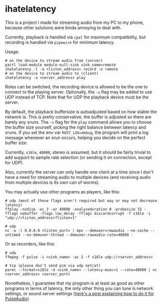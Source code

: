 # ihatelatency

This is a project I made for streaming audio from my PC to my phone,
because other solutions were kinda annoying to deal with.

Currently, playback is handled via `cpal` for maximum compatibility, but
recording is handled via `pipewire` for minimum latency.

Usage:

```shell
# on the device to stream audio from (server)
pactl load-module module-null-sink sink_name=remote
ihatelatency -l -a <listen_address> record -n remote
# on the device to stream audio to (client)
ihatelatency -a <server_address> play
```

Roles can be switched, the recording device is allowed to be the one to
connect to the playing server. Optionally, the `-u` flag may be added to
use UDP instead of TCP. Note that for UDP the playback device must be
the server.

By default, the playback buffersize is autoadjusted based on how stable
the network is. This is pretty conservative, the buffer is adjusted so
there are barely any xruns. The `-s` flag for the `play` command allows
you to choose the buffer size yourself, picking the right balance
between latency and xruns. If you set the env var `RUST_LOG=debug`, the
program will print a log message whenever an xrun occurs, helping you
decide on the perfect buffer size.

Currently, `s16le`, `48000`, stereo is assumed, but it should be fairly
trivial to add support to sample rate selection (or sending it on
connection, except for UDP).

Also, currently the server can only handle one client at a time since I
don't have a need for streaming audio to multiple devices (and receiving
audio from multiple devices is its own can of worms).

You may actually use other programs as players, like this:

```shell
# udp (most of these flags aren't required but may or may not decrease latency)
ffplay -nodisp -ac 2 -ar 48000 -analyzeduration 0 -probesize 32 -fflags nobuffer -flags low_delay -fflags discardcorrupt -f s16le -i "udp://<listen_address>?listen=1"

# udp
nc -u -l 0.0.0.0 <listen_port> | mpv --demuxer=rawaudio --no-cache --untimed --no-demuxer-thread --demuxer-rawaudio-rate=48000 -
```

Or as recorders, like this:

```shell
# udp
ffmpeg -f pulse -i <sink_name> -ac 2 -f s16le udp://<server_address>

# tcp (please don't send pcm via udp netcat)
parec --format=s16le -d <sink_name> --latency-msec=1 --rate=48000 | nc <server_address> <server_port>
```

Nonetheless, I guarantee that my program is at least as good as other
programs in terms of latency, the only other thing you can tune is
network settings, or sound server settings ([here's a post explaining how
to do it for PulseAudio](https://juho.tykkala.fi/Pulseaudio-and-latency))
